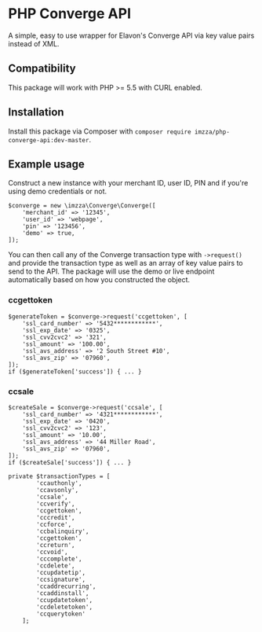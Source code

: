 # PHP Converge API

A simple, easy to use wrapper for Elavon's Converge API via key value pairs instead of XML.

## Compatibility

This package will work with PHP >= 5.5 with CURL enabled.

## Installation
Install this package via Composer with 
`composer require imzza/php-converge-api:dev-master`.

## Example usage
Construct a new instance with your merchant ID, user ID, PIN and if you're using demo credentials or not.
```
$converge = new \imzza\Converge\Converge([
    'merchant_id' => '12345',
    'user_id' => 'webpage',
    'pin' => '123456',
    'demo' => true,
]);
```
You can then call any of the Converge transaction type with `->request()` and provide the transaction type as well as an array of key value pairs to send to the API. The package will use the demo or live endpoint automatically based on how you constructed the object.
### ccgettoken
```
$generateToken = $converge->request('ccgettoken', [
    'ssl_card_number' => '5432************',
    'ssl_exp_date' => '0325',
    'ssl_cvv2cvc2' => '321',
    'ssl_amount' => '100.00',
    'ssl_avs_address' => '2 South Street #10',
    'ssl_avs_zip' => '07960',
]);
if ($generateToken['success']) { ... }
```
### ccsale
```
$createSale = $converge->request('ccsale', [
    'ssl_card_number' => '4321************',
    'ssl_exp_date' => '0420',
    'ssl_cvv2cvc2' => '123',
    'ssl_amount' => '10.00',
    'ssl_avs_address' => '44 Miller Road',
    'ssl_avs_zip' => '07960',
]);
if ($createSale['success']) { ... }
```
```
private $transactionTypes = [
        'ccauthonly',
        'ccavsonly',
        'ccsale',
        'ccverify',
        'ccgettoken',
        'cccredit',
        'ccforce',
        'ccbalinquiry',
        'ccgettoken',
        'ccreturn',
        'ccvoid',
        'cccomplete',
        'ccdelete',
        'ccupdatetip',
        'ccsignature',
        'ccaddrecurring',
        'ccaddinstall',
        'ccupdatetoken',
        'ccdeletetoken',
        'ccquerytoken'
    ];
```
